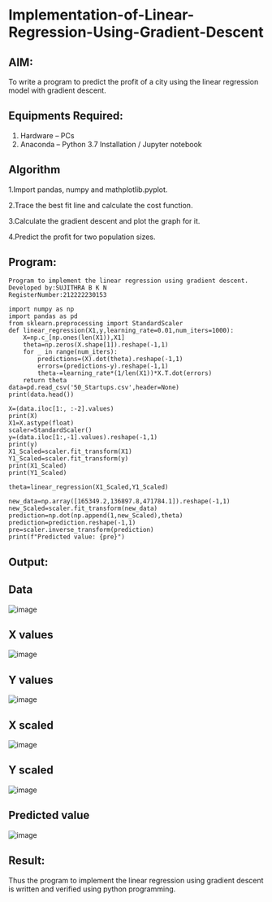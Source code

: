 # Implementation-of-Linear-Regression-Using-Gradient-Descent

## AIM:
To write a program to predict the profit of a city using the linear regression model with gradient descent.

## Equipments Required:
1. Hardware – PCs
2. Anaconda – Python 3.7 Installation / Jupyter notebook

## Algorithm

1.Import pandas, numpy and mathplotlib.pyplot.
 
2.Trace the best fit line and calculate the cost function.

3.Calculate the gradient descent and plot the graph for it.

4.Predict the profit for two population sizes.

## Program:
```
Program to implement the linear regression using gradient descent.
Developed by:SUJITHRA B K N
RegisterNumber:212222230153  
```
```
import numpy as np
import pandas as pd
from sklearn.preprocessing import StandardScaler
def linear_regression(X1,y,learning_rate=0.01,num_iters=1000):
    X=np.c_[np.ones(len(X1)),X1]
    theta=np.zeros(X.shape[1]).reshape(-1,1)
    for _ in range(num_iters):
        predictions=(X).dot(theta).reshape(-1,1)
        errors=(predictions-y).reshape(-1,1)
        theta-=learning_rate*(1/len(X1))*X.T.dot(errors)
    return theta
data=pd.read_csv('50_Startups.csv',header=None)
print(data.head())

X=(data.iloc[1:, :-2].values)
print(X)
X1=X.astype(float)
scaler=StandardScaler()
y=(data.iloc[1:,-1].values).reshape(-1,1)
print(y)
X1_Scaled=scaler.fit_transform(X1)
Y1_Scaled=scaler.fit_transform(y)
print(X1_Scaled)
print(Y1_Scaled)

theta=linear_regression(X1_Scaled,Y1_Scaled)

new_data=np.array([165349.2,136897.8,471784.1]).reshape(-1,1)
new_Scaled=scaler.fit_transform(new_data)
prediction=np.dot(np.append(1,new_Scaled),theta)
prediction=prediction.reshape(-1,1)
pre=scaler.inverse_transform(prediction)
print(f"Predicted value: {pre}")
```

## Output:
## Data
![image](https://github.com/swathi22003343/Implementation-of-Linear-Regression-Using-Gradient-Descent/assets/120440439/096fe8af-f2b3-487a-92f3-e0ef46ea7f73)

## X values
![image](https://github.com/swathi22003343/Implementation-of-Linear-Regression-Using-Gradient-Descent/assets/120440439/8b47a152-5f49-421b-94e9-4ab4ca75eb5e)

## Y values
![image](https://github.com/swathi22003343/Implementation-of-Linear-Regression-Using-Gradient-Descent/assets/120440439/96ff1e40-a29b-4dd9-91d4-75ca047b1508)

## X scaled
![image](https://github.com/swathi22003343/Implementation-of-Linear-Regression-Using-Gradient-Descent/assets/120440439/df5f41ee-301f-46c8-8b6d-266ebaea1b56)

## Y scaled
![image](https://github.com/swathi22003343/Implementation-of-Linear-Regression-Using-Gradient-Descent/assets/120440439/db540841-e1fc-4de9-99b7-fedff96bd384)

## Predicted value
![image](https://github.com/swathi22003343/Implementation-of-Linear-Regression-Using-Gradient-Descent/assets/120440439/5957a448-6f1e-43d4-bd2b-79847eaa8a73)

## Result:
Thus the program to implement the linear regression using gradient descent is written and verified using python programming.
